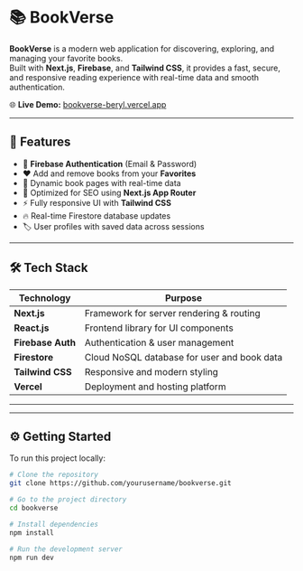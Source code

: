 # 📚 BookVerse

**BookVerse** is a modern web application for discovering, exploring, and managing your favorite books.  
Built with **Next.js**, **Firebase**, and **Tailwind CSS**, it provides a fast, secure, and responsive reading experience with real-time data and smooth authentication.

🌐 **Live Demo:** [bookverse-beryl.vercel.app](https://bookverse-beryl.vercel.app)

---

## 🚀 Features

- 🔐 **Firebase Authentication** (Email & Password)
- ❤️ Add and remove books from your **Favorites**
- 📖 Dynamic book pages with real-time data
- 🧭 Optimized for SEO using **Next.js App Router**
- ⚡ Fully responsive UI with **Tailwind CSS**
- 🔥 Real-time Firestore database updates
- 🏷️ User profiles with saved data across sessions

---

## 🛠️ Tech Stack

| Technology | Purpose |
|-------------|----------|
| **Next.js** | Framework for server rendering & routing |
| **React.js** | Frontend library for UI components |
| **Firebase Auth** | Authentication & user management |
| **Firestore** | Cloud NoSQL database for user and book data |
| **Tailwind CSS** | Responsive and modern styling |
| **Vercel** | Deployment and hosting platform |

---

---

## ⚙️ Getting Started

To run this project locally:

```bash
# Clone the repository
git clone https://github.com/yourusername/bookverse.git

# Go to the project directory
cd bookverse

# Install dependencies
npm install

# Run the development server
npm run dev
